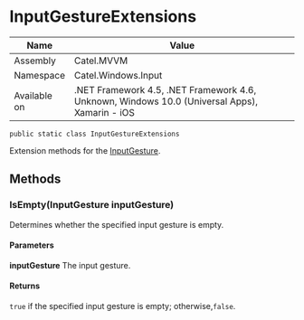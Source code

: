 

# InputGestureExtensions

Name|Value
---|---
Assembly|Catel.MVVM
Namespace|Catel.Windows.Input
Available on|.NET Framework 4.5, .NET Framework 4.6, Unknown, Windows 10.0 (Universal Apps), Xamarin - iOS

```
public static class InputGestureExtensions
```

Extension methods for the [InputGesture](#).



## Methods

### IsEmpty(InputGesture inputGesture)

Determines whether the specified input gesture is empty.

#### Parameters

**inputGesture**
The input gesture.

#### Returns

`true` if the specified input gesture is empty; otherwise,`false`.



